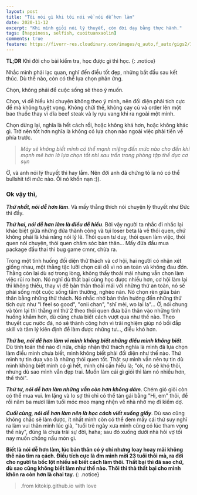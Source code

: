 ```yaml
---
layout: post
title: "Tôi nói gì khi tôi nói về nói dễ hơn làm"
date: 2020-11-12
excerpt: "Khi mình giỏi nói lý thuyết, còn đời dạy bằng thực hành."
tags: [happiness, selfish, cuoituanxaolin]
comments: true
feature: https://fiverr-res.cloudinary.com/images/q_auto,f_auto/gigs2/154602312/original/73a9fa2826b65574183c74d622d5bd919a0ad5e2/create-chill-sad-music-video.jpg
---
```


**TL;DR** Khi đời cho bài kiểm tra, học được gì thì học.
{: .notice}

Nhắc mình phải lạc quan, nghĩ đến điều tốt đẹp, những bắt đầu sau kết thúc. Dù thế nào, còn có thể lựa chọn phản ứng.

Chọn, không phải để cuộc sống sẽ theo ý muốn.

Chọn, vì dễ hiểu khi chuyện không theo ý mình, nên đối diện phải tích cực để mà không tuyệt vọng. Không chửi thề, không cay cú và order lên một bao thuốc thay vì dĩa beef steak và ly rựu vang khi ra ngoài một mình.

Chọn dừng lại, nghĩa là hết cách rồi, hoặc không khá hơn, hoặc không khác gì.
Trở nên tốt hơn nghĩa là không có lựa chọn nào ngoài việc phải tiến về phía trước.

> _Mày sẽ không biết mình có thể mạnh miệng đến mức nào cho đến khi mạnh mẽ hơn là lựa chọn tốt nhì sau trốn trong phòng tập thể dục cơ sụn_

Ờ, và anh nói lý thuyết thì hay lắm. Nên đời anh đã chứng tỏ là nó có thể bullshit tới mức nào.
Ôi nó khốn nạn :)).

### Ok vậy thì,

**_Thứ nhất, nói dễ hơn làm_**. Và mấy thằng thích nói chuyện lý thuyết như Đức thì đầy.

**_Thứ hai, nói dễ hơn làm là điều dễ hiểu_**. Bởi vậy người ta nhắc đi nhắc lại khác biệt giữa những đứa thành công và tụi loser beta là về thói quen, chứ không phải là khả năng nói lý lẽ. Thói quen tư duy, thói quen làm việc, thói quen nói chuyện, thói quen chăm sóc bản thân... Mấy đứa đầu mua package đầu thai thì bug game cmnr, chừa ra.

Trong một tình huống đối diện thử thách và cơ hội, hai người có nhận xét giống nhau, một thằng tặc lưỡi chọn cái dễ vì nó an toàn và không đau đớn. Thằng còn lại dù sợ trong lòng, không thấy thoải mái nhưng vẫn chọn làm việc rủi ro hơn. Nó nghĩ dù thất bại cũng học được nhiều hơn, cơ hội làm lại thì không thiếu, thay vì để bản thân thoải mái với những thứ an toàn, nó sẽ phải sống một cuộc sống tầm thường, nghèo nàn. Nó chọn rèn giũa bản thân bằng những thử thách. Nó nhắc nhở bản thân hướng đến những thứ tích cực như "I feel so good", "onii chan", "shī mèi, wo lai la"... Ờ, nói chung và tóm lại thì thằng ml thứ 2 theo thói quen đưa bản thân vào những tình huống khắm hơn, dù cũng chưa biết cách vượt qua như thế nào. Theo thuyết cục nước đá, nó sẽ thành công hơn vì trãi nghiệm giúp nó bồi đắp skill và tâm lý kiên định để làm được những tư..., điều khó hơn.

**_Thứ ba, nói dễ hơn làm vì mình không biết những điều mình không biết_**. Dù tính toán thế nào đi nữa, chấp nhận thử thách nghĩa là mình đã lựa chọn làm điều mình chưa biết, mình không biết phải đối diện như thế nào. Thứ mình tự tin dựa vào là những thói quen tốt. Thật sự mình vẫn nên tự tin dù mình không biết mình có gì hết, mình chỉ cần hiểu là; "ok, nó sẽ khó thôi, nhưng dù sao mình vẫn đẹp trai. Muốn làm cái gì giỏi thì làm nó nhiều hơn, thế thôi".

**_Thứ tư, nói dễ hơn làm những vẫn còn hơn không dám_**. Chém gió giỏi còn có thể mua vui. Im lặng và lo sợ thì chỉ có thể tán gái bằng "Hi, em" thôi, để rồi năm ba mươi lăm tuổi móc meo mạng nhện về nhà nhờ mẹ đi kiếm dợ.

**_Cuối cùng, nói dễ hơn làm nên là học cách viết xuống giấy_**. Dù sao cũng không chắc sẽ làm được, ít nhất mình còn có thể đem mấy cái thứ suy nghĩ ra làm vui thân mình lúc già, "tuổi trẻ ngày xưa mình cũng có lúc tham vọng thế này", đúng là chưa trãi sự đời, haha; sau đó xuống dưới nhà hỏi vợ tối nay muốn chồng nấu món gì.

**Biết là nói dễ hơn làm, lúc bản thân có ý chí nhưng loay hoay mãi không thể nào tìm ra cách. Điều tích cực là đm mình mời 23 tuổi thôi mà, ra đời cho người ta bốc lột nhiều sẽ biết cách làm thôi. Thất bại thì đã sao chứ, dù sao cũng không biết làm như thế nào. Thôi thì thà thất bại cho mình khôn ra còn hơn là chai tay.**
{: .notice}

> .from kitokip.github.io with love
